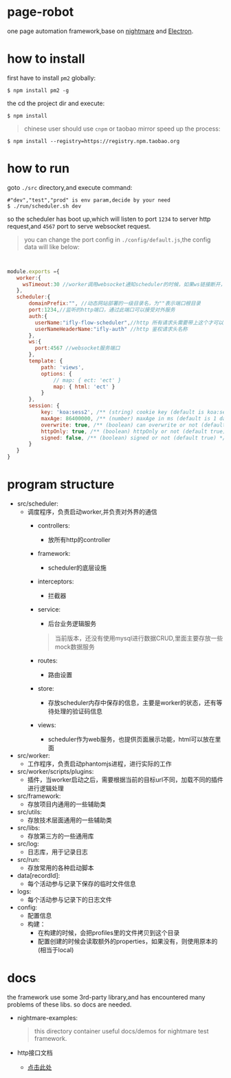 # page-robot
one page automation framework,base on [nightmare](http://nightmarejs.org/) and [Electron](http://electron.atom.io/).

# how to install

first have to install `pm2` globally:

```
$ npm install pm2 -g
```

the cd the project dir and execute:

```
$ npm install
```

> chinese user should use `cnpm` or taobao mirror speed up the process:
```
$ npm install --registry=https://registry.npm.taobao.org
```

# how to run

goto `./src` directory,and execute command:

```
#"dev","test","prod" is env param,decide by your need
$ ./run/scheduler.sh dev
```

so the scheduler has boot up,which will listen to port `1234` to server http request,and `4567` port to serve websocket request.

> you can change the port config in `./config/default.js`,the config data will like below:

 ```js


module.exports ={
    worker:{
      wsTimeout:30 //worker调用websocket通知scheduler的时候，如果ws链接断开，重发的等待时间(单位s)
    },
    scheduler:{
        domainPrefix:"", //动态网站部署的一级目录名，为""表示端口根目录
        port:1234,//监听的http端口，通过此端口可以接受对外服务
        auth:{
          userName:"ifly-flow-scheduler",//http 所有请求头需要带上这个才可以受理
          userNameHeaderName:"ifly-auth" //http 鉴权请求头名称
        },
        ws:{
          port:4567 //websocket服务端口
        },
        template: {
            path: 'views',
            options: {
                // map: { ect: 'ect' }
                map: { html: 'ect' }
            }
        },
        session: {
            key: 'koa:sess2', /** (string) cookie key (default is koa:sess) */
            maxAge: 86400000, /** (number) maxAge in ms (default is 1 days) */
            overwrite: true, /** (boolean) can overwrite or not (default true) */
            httpOnly: true, /** (boolean) httpOnly or not (default true) */
            signed: false, /** (boolean) signed or not (default true) */
        }
    }
}

 ```

# program structure

* src/scheduler:
    * 调度程序，负责启动worker,并负责对外界的通信
        * controllers:
            * 放所有http的controller
        * framework:
            * scheduler的底层设施
        * interceptors:
            * 拦截器
        * service:
            * 后台业务逻辑服务

            > 当前版本，还没有使用mysql进行数据CRUD,里面主要存放一些mock数据服务
        * routes:
            * 路由设置
        * store:
            * 存放scheduler内存中保存的信息，主要是worker的状态，还有等待处理的验证码信息
        * views:
            * scheduler作为web服务，也提供页面展示功能，html可以放在里面
* src/worker:
    * 工作程序，负责启动phantomjs进程，进行实际的工作
* src/worker/scripts/plugins:
    * 插件，当worker启动之后，需要根据当前的目标url不同，加载不同的插件进行逻辑处理
* src/framework:
    * 存放项目内通用的一些辅助类
* src/utils:
    * 存放技术层面通用的一些辅助类
* src/libs:
    * 存放第三方的一些通用库
* src/log:
    * 日志库，用于记录日志
* src/run:
    * 存放常用的各种启动脚本
* data[recordId]:
    * 每个活动参与记录下保存的临时文件信息
* logs:
    * 每个活动参与记录下的日志文件
* config:
    * 配置信息
    * 构建：
        * 在构建的时候，会把profiles里的文件拷贝到这个目录
        * 配置创建的时候会读取额外的properties，如果没有，则使用原本的(相当于local)


# docs
the framework use some 3rd-party library,and has encountered many problems of these libs.
so docs are needed.

 - nightmare-examples:

    > this directory container useful docs/demos for nightmare test framework.
 - http接口文档
    - [点击此处](./http.md)